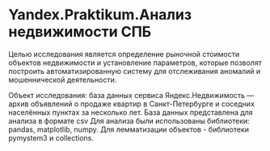 # Yandex.Praktikum.Анализ недвижимости СПБ

Целью исследования является определение рыночной стоимости объектов недвижимости и установление параметров, которые позволят построить автоматизированную систему для отслеживания аномалий и мошеннической деятельности.

Объект исследования: база данных сервиса Яндекс.Недвижимость — архив объявлений о продаже квартир в Санкт-Петербурге и соседних населённых пунктах за несколько лет. База данных представлена для анализа в формате csv
Для анализа были использованы библиотеки: pandas, matplotlib, numpy. Для лемматизации объектов - библиотеки pymystem3 и collections.

